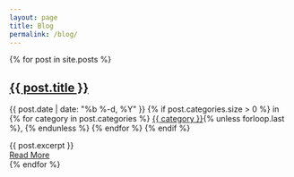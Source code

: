 ```yaml
---
layout: page
title: Blog
permalink: /blog/
---
```


<div class="blog">
  <div class="blog-posts">
    {% for post in site.posts %}
      <article class="post-item">
        <h2 class="post-title">
          <a href="{{ post.url | prepend: site.baseurl }}">{{ post.title }}</a>
        </h2>
        <p class="post-meta">
          <time datetime="{{ post.date | date_to_xmlschema }}">
            {{ post.date | date: "%b %-d, %Y" }}
          </time>
          {% if post.categories.size > 0 %}
          <span class="post-categories">
            in
            {% for category in post.categories %}
              <a href="{{ site.baseurl }}/categories/#{{ category | slugify }}">{{ category }}</a>{% unless forloop.last %}, {% endunless %}
            {% endfor %}
          </span>
          {% endif %}
        </p>
        <div class="post-excerpt">
          {{ post.excerpt }}
        </div>
        <a href="{{ post.url | prepend: site.baseurl }}" class="read-more">Read More</a>
      </article>
    {% endfor %}
  </div>
</div>
